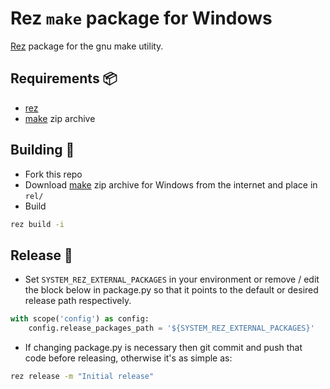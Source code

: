 # Rez `make` package for Windows
[Rez](https://github.com/AcademySoftwareFoundation/rez) package for the gnu make utility.

## Requirements 📦

- [rez](https://github.com/AcademySoftwareFoundation/rez)
- [make](https://osdn.net/projects/sfnet_ezwinports/downloads/make-4.3-without-guile-w32-bin.zip/) zip archive

## Building 🔨

- Fork this repo
- Download [make](https://osdn.net/projects/sfnet_ezwinports/downloads/make-4.3-without-guile-w32-bin.zip/) zip archive for Windows from the internet and place in `rel/`
- Build

```sh
rez build -i
```

## Release 🚢

- Set `SYSTEM_REZ_EXTERNAL_PACKAGES` in your environment or remove / edit the block below in package.py so that it points to the default or desired release path respectively.

```python
with scope('config') as config:
    config.release_packages_path = '${SYSTEM_REZ_EXTERNAL_PACKAGES}'
```

- If changing package.py is necessary then git commit and push that code before releasing, otherwise it's as simple as:

```sh
rez release -m "Initial release"
```
